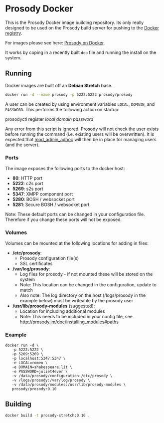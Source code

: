 # Prosody Docker

This is the Prosody Docker image building repository. Its only really designed to be used on the Prosody build server for pushing to the [Docker registry](https://registry.hub.docker.com).

For images please see here: [Prosody on Docker](https://registry.hub.docker.com/u/prosody/prosody/).

It works by coping in a recently built `deb` file and running the install on the system.

## Running

Docker images are built off an __Debian Stretch__ base.

```bash
docker run -d --name prosody -p 5222:5222 prosody/prosody
```

A user can be created by using environment variables `LOCAL`, `DOMAIN`, and `PASSWORD`. This performs the following action on startup:

  prosodyctl register *local* *domain* *password*

Any error from this script is ignored. Prosody will not check the user exists before running the command (i.e. existing users will be overwritten). It is expected that [mod_admin_adhoc](http://prosody.im/doc/modules/mod_admin_adhoc) will then be in place for managing users (and the server).

### Ports

The image exposes the following ports to the docker host:

* __80__: HTTP port
* __5222__: c2s port
* __5269__: s2s port
* __5347__: XMPP component port
* __5280__: BOSH / websocket port
* __5281__: Secure BOSH / websocket port

Note: These default ports can be changed in your configuration file. Therefore if you change these ports will not be exposed.

### Volumes

Volumes can be mounted at the following locations for adding in files:

* __/etc/prosody__:
  * Prosody configuration file(s)
  * SSL certificates
* __/var/log/prosody__:
  * Log files for prosody - if not mounted these will be stored on the system
  * Note: This location can be changed in the configuration, update to match
  * Also note: The log directory on the host (/logs/prosody in the example below) must be writeable by the prosody user
* __/usr/lib/prosody-modules__ (suggested):
  * Location for including additional modules
  * Note: This needs to be included in your config file, see http://prosody.im/doc/installing_modules#paths

### Example

```
docker run -d \
   -p 5222:5222 \
   -p 5269:5269 \
   -p localhost:5347:5347 \
   -e LOCAL=romeo \
   -e DOMAIN=shakespeare.lit \
   -e PASSWORD=juliet4ever \
   -v /data/prosody/configuration:/etc/prosody \
   -v /logs/prosody:/var/log/prosody \
   -v /data/prosody/modules:/usr/lib/prosody-modules \
   prosody/prosody:0.10
```

## Building

```bash
docker build -t prosody-stretch:0.10 .
```
